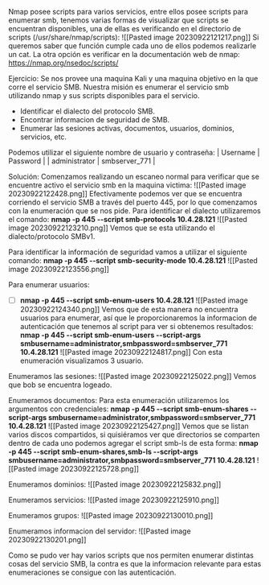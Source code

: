 Nmap posee scripts para varios servicios, entre ellos posee scripts para enumerar smb, tenemos varias formas de visualizar que scripts se encuentran disponibles, una de ellas es verificando en el directorio de scripts (/usr/share/nmap/scripts):
![[Pasted image 20230922121217.png]]
Si queremos saber que función cumple cada uno de ellos podemos realizarle un cat.
La otra opción es verificar en la documentación web de nmap:
https://nmap.org/nsedoc/scripts/

Ejercicio:
Se nos provee una maquina Kali y una maquina objetivo en la que corre el servicio SMB.
Nuestra misión es enumerar el servicio smb utilizando nmap y sus scripts disponibles para el servicio.
- Identificar el dialecto del protocolo SMB.
- Encontrar informacion de seguridad de SMB.
- Enumerar las sesiones activas, documentos, usuarios, dominios, servicios, etc.

Podemos utilizar el siguiente nombre de usuario y contraseña:
| Username | Password | | administrator | smbserver_771 |


Solución:
Comenzamos realizando un escaneo normal para verificar que se encuentre activo el servicio smb en la maquina victima:
![[Pasted image 20230922122428.png]]
Efectivamente podemos ver que se encuentra corriendo el servicio SMB a través del puerto 445, por lo que comenzamos con la enumeración que se nos pide.
Para identificar el dialecto utilizaremos el comando:
**nmap -p 445 --script smb-protocols 10.4.28.121**
![[Pasted image 20230922123210.png]]
Vemos que se esta utilizando el dialecto/protocolo SMBv1.

Para identificar la información de seguridad vamos a utilizar el siguiente comando:
**nmap -p 445 --script smb-security-mode 10.4.28.121**
![[Pasted image 20230922123556.png]]

Para enumerar usuarios:
- [ ] **nmap -p 445 --script smb-enum-users 10.4.28.121**
![[Pasted image 20230922124340.png]]
Vemos que de esta manera no encuentra usuarios para enumerar, así que le proporcionaremos la informacion de autenticación que tenemos al script para ver si obtenemos resultados:
**nmap -p 445 --script smb-enum-users --script-args smbusername=administrator,smbpassword=smbserver_771 10.4.28.121**
![[Pasted image 20230922124817.png]]
Con esta enumeración visualizamos 3 usuario.

Enumeramos las sesiones:
![[Pasted image 20230922125022.png]]
Vemos que bob se encuentra logeado.

Enumeramos documentos:
Para esta enumeración utilizaremos los argumentos con credenciales:
**nmap -p 445 --script smb-enum-shares --script-args smbusername=administrator,smbpassword=smbserver_771 10.4.28.121**
![[Pasted image 20230922125427.png]]
Vemos que se listan varios discos compartidos, si quisiéramos ver que directorios se comparten dentro de cada uno podemos agregar el script smb-ls de esta forma:
**nmap -p 445 --script smb-enum-shares,smb-ls --script-args smbusername=administrator,smbpassword=smbserver_771 10.4.28.121**
![[Pasted image 20230922125728.png]]

Enumeramos dominios:
![[Pasted image 20230922125832.png]]

Enumeramos servicios:
![[Pasted image 20230922125910.png]]

Enumeramos grupos:
![[Pasted image 20230922130010.png]]

Enumeramos informacion del servidor:
![[Pasted image 20230922130201.png]]

Como se pudo ver hay varios scripts que nos permiten enumerar distintas cosas del servicio SMB, la contra es que la informacion relevante para estas enumeraciones se consigue con las autenticación.

